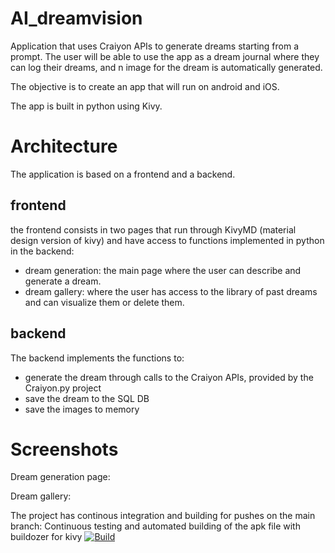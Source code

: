 # AI_dreamvision
Application that uses Craiyon APIs to generate dreams starting from a prompt. 
The user will be able to use the app as a dream journal where they can log their dreams, and n image for the dream is automatically generated.

The objective is to create an app that will run on android and iOS.

The app is built in python using Kivy. 

# Architecture

The application is based on a frontend and a backend.

## frontend
the frontend consists in two pages that run through KivyMD (material design version of kivy) and have access to functions implemented in python in the backend:

- dream generation: the main page where the user can describe and generate a dream.
- dream gallery: where the user has access to the library of past dreams and can visualize them or delete them.

## backend

The backend implements the functions to:
- generate the dream through calls to the Craiyon APIs, provided by the Craiyon.py project
- save the dream to the SQL DB
- save the images to memory

# Screenshots

Dream generation page:


Dream gallery:


The project has continous integration and building for pushes on the main branch: 
Continuous testing and automated building of the apk file with buildozer for kivy
[![Build](https://github.com/lorenzomad/AI_dreamvision/actions/workflows/main.yml/badge.svg)](https://github.com/lorenzomad/AI_dreamvision/actions/workflows/main.yml)
